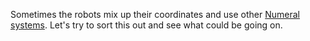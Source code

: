 Sometimes the robots mix up their coordinates and use other [Numeral systems](http://en.wikipedia.org/wiki/Numeral_system).
Let's try to sort this out and see what could be going on.
